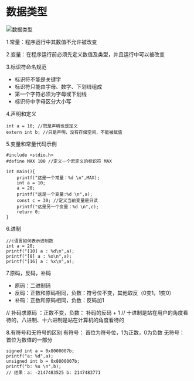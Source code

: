 # 数据类型

![数据类型](https://github.com/shuzhuchengfu2/CNote/blob/master/img/数据类型.png)

1.常量：程序运行中其数值不允许被改变

2.变量：在程序运行前必须先定义数值及类型，并且运行中可以被改变

3.标识符命名规范
 * 标识符不能是关键字
 * 标识符只能由字母、数字、下划线组成
 * 第一个字符必须为字母或下划线
 * 标识符中字母区分大小写

4.声明和定义

 	int a = 10; //既是声明也是定义
 	extern int b; //只是声明，没有存储空间，不能被赋值

5.变量和常量代码示例

	#include <stdio.h>
	#define MAX 100 //定义一个宏定义的标识符 MAX

	int main(){
	    printf("这是一个常量：%d \n",MAX);
	    int a = 10;
	    a = 20;
	    printf("这是一个变量:%d \n",a);
	    const c = 30; //定义当前变量是只读
	    printf("这是另一个变量：%d \n",c);
	    return 0;
	}

6.进制

	//c语言如何表示进制数
    int a = 20;
    printf("[10] a : %d\n",a);
    printf("[8] a : %o\n",a);
    printf("[16] a : %x\n",a);

7.原码，反码，补码
 * 原码：二进制码
 * 反码：正数和原码相同，负数：符号位不变，其他取反（0变1，1变0）
 * 补码：正数和原码相同，负数：反码加1

 // 补码求原码 ：正数不变，负数： 补码的反码 + 1
 // 十进制是站在用户的角度看待的，八进制、十六进制是站在计算机的角度看待的

8.有符号和无符号的区别
有符号： 首位为符号位，1为正数，0为负数
无符号： 首位为数值的一部分

	signed int a = 0x8000007b;
    printf("a: %d",a);
    unsigned int b = 0x8000007b;
    printf("b: %u \n",b);
    // 结果：a: -2147483525 b: 2147483771 














